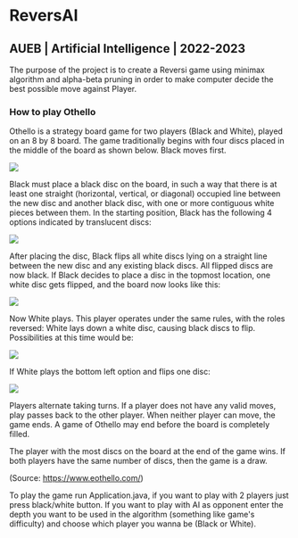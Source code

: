 # ReversAI

## AUEB | Artificial Intelligence | 2022-2023

The purpose of the project is to create a Reversi game using minimax algorithm and alpha-beta pruning in order to make computer decide the best possible move against Player.

### How to play Othello


Othello is a strategy board game for two players (Black and White), played on an 8 by 8 board. The game traditionally begins with four discs placed in the middle of the board as shown below. Black moves first.

  ![](https://www.eothello.com/images/how_to_play_othello_0.png)

Black must place a black disc on the board, in such a way that there is at least one straight (horizontal, vertical, or diagonal) occupied line between the new disc and another black disc, with one or more contiguous white pieces between them. In the starting position, Black has the following 4 options indicated by translucent discs:

![](https://user-images.githubusercontent.com/61802563/195997981-6cba22df-e441-46ad-bd62-3c8c920d0ba7.png)

After placing the disc, Black flips all white discs lying on a straight line between the new disc and any existing black discs. All flipped discs are now black. If Black decides to place a disc in the topmost location, one white disc gets flipped, and the board now looks like this:

![](https://user-images.githubusercontent.com/61802563/195997999-0157d35d-2080-45ae-bcf8-bf606dac4ad8.png)

Now White plays. This player operates under the same rules, with the roles reversed: White lays down a white disc, causing black discs to flip. Possibilities at this time would be:

![](https://www.eothello.com/images/how_to_play_othello_3.png)

If White plays the bottom left option and flips one disc:

![](https://www.eothello.com/images/how_to_play_othello_4.png)

Players alternate taking turns. If a player does not have any valid moves, play passes back to the other player. When neither player can move, the game ends. A game of Othello may end before the board is completely filled.

The player with the most discs on the board at the end of the game wins. If both players have the same number of discs, then the game is a draw.

(Source: https://www.eothello.com/)

To play the game run Application.java, if you want to play with 2 players just press black/white button. If you want to play with AI as opponent enter the depth you want to be used in the algorithm (something like game's difficulty) and choose which player you wanna be (Black or White).
